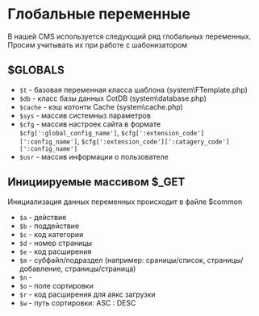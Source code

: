 Глобальные переменные
=====================

В нашей CMS используется следующий ряд глобальных переменных. Просим учитывать их при работе с шабонизатором

$GLOBALS
--------
* `$t` - базовая переменная класса шаблона (system\FTemplate.php)
* `$db` - класс базы данных CotDB (system\database.php)
* `$cache` - кэш котонти Cache (system\cache.php)
* `$sys` - массив системныз параметров
* `$cfg` - массив настроек сайта в формате `$cfg[':global_config_name']`, `$cfg[':extension_code'][':config_name']`, `$cfg[':extension_code'][':catagery_code'][':config_name']`
* `$usr` - массив информации о пользователе


Инициируемые массивом $_GET
---------------------------
Инициализация данных переменных происходит в файле $common
* `$a` - действие
* `$b` - поддействие
* `$c` - код категории
* `$d` - номер страницы
* `$e` - код расширения
* `$m` - субфайл/подраздел (например: сраницы/список, страницы/добавление, страницы/страница)
* `$n` - 
* `$o` - поле сортировки
* `$r` - код расширения для аякс загрузки
* `$w` - путь сортировки: ASC : DESC

